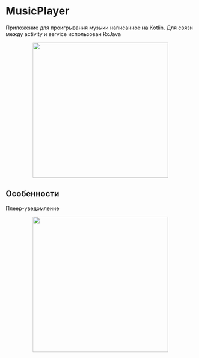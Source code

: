 # MusicPlayer
Приложение для проигрывания музыки написанное на Kotlin. Для связи между activity и service использован RxJava

<p align="center"><img src="https://raw.githubusercontent.com/dns21395/MusicPlayer/master/ReadmeFiles/tracks.png" width="360" /></p>

Особенности
-----
Плеер-уведомление
<p align="center"><img src="https://raw.githubusercontent.com/dns21395/Eventy/master/ReadmeFiles/notification.png" width="360" /></p>
